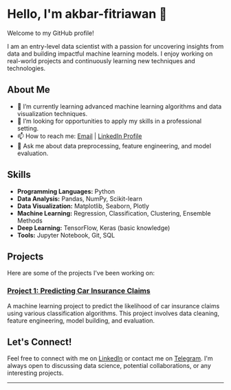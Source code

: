 # Hello, I'm akbar-fitriawan 👋

Welcome to my GitHub profile!

I am an entry-level data scientist with a passion for uncovering insights from data and building impactful machine learning models. I enjoy working on real-world projects and continuously learning new techniques and technologies.

## About Me

- 🌱 I’m currently learning advanced machine learning algorithms and data visualization techniques.
- 💼 I’m looking for opportunities to apply my skills in a professional setting.
- 📫 How to reach me: [Email](akbarfitriawan12@gmail.com) | [LinkedIn Profile](https://www.linkedin.com/in/akbar-fitriawan-53b9291b3/)
- 💬 Ask me about data preprocessing, feature engineering, and model evaluation.

## Skills

- **Programming Languages:** Python
- **Data Analysis:** Pandas, NumPy, Scikit-learn
- **Data Visualization:** Matplotlib, Seaborn, Plotly
- **Machine Learning:** Regression, Classification, Clustering, Ensemble Methods
- **Deep Learning:** TensorFlow, Keras (basic knowledge)
- **Tools:** Jupyter Notebook, Git, SQL

## Projects

Here are some of the projects I've been working on:

### [Project 1: Predicting Car Insurance Claims](https://github.com/Akbar-fitriawan/Akbar-fitriawan-Insurance-Claims-Overs-Cars)
A machine learning project to predict the likelihood of car insurance claims using various classification algorithms. This project involves data cleaning, feature engineering, model building, and evaluation.

<!--### [Project 2: Customer Segmentation](https://github.com/YourGitHubUsername/Project2)
A clustering project to segment customers based on their purchasing behavior using K-means and hierarchical clustering. The project includes exploratory data analysis, feature selection, and clustering evaluation.

### [Project 3: Sentiment Analysis of Product Reviews](https://github.com/YourGitHubUsername/Project3)
A natural language processing project to analyze customer sentiment from product reviews using text mining and sentiment analysis techniques. The project covers text preprocessing, vectorization, model building, and sentiment scoring.
--->
<!--## Blog

I also write about data science topics on my [Blog/Medium](https://medium.com/@YourProfile). Check out my latest posts:

- [Understanding Feature Engineering](https://medium.com/@YourProfile/understanding-feature-engineering-123456)
- [A Beginner's Guide to Machine Learning](https://medium.com/@YourProfile/a-beginners-guide-to-machine-learning-654321)
--->
## Let's Connect!

Feel free to connect with me on [LinkedIn](https://www.linkedin.com/in/akbar-fitriawan-53b9291b3/) or contact me on [Telegram](@Afitriawan). I'm always open to discussing data science, potential collaborations, or any interesting projects.

---


<!---
akbar-fitriawan/akbar-fitriawan is a ✨ special ✨ repository because its `README.md` (this file) appears on your GitHub profile.
You can click the Preview link to take a look at your changes.
--->
